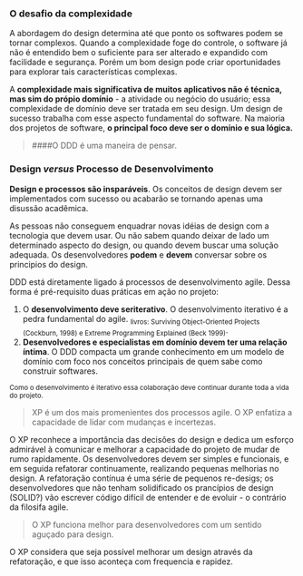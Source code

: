 ### O desafio da complexidade

A abordagem do design determina até que ponto os softwares podem se tornar complexos. 
Quando a complexidade foge do controle, o software já não é entendido bem o suficiente para ser alterado e expandido com facilidade e segurança. 
Porém um bom design pode criar oportunidades para explorar tais características complexas.

A **complexidade mais significativa de muitos aplicativos não é técnica, mas sim do própio domínio** - a atividade ou negócio do usuário; essa complexidade de domínio deve ser tratada em seu design. Um design de sucesso trabalha com esse aspecto fundamental do software.
Na maioria dos projetos de software, **o principal foco deve ser o domínio e sua lógica.**

> ####O DDD é uma maneira de pensar.

### Design *versus* Processo de Desenvolvimento

**Design e processos são insparáveis**. Os conceitos de design devem ser implementados com sucesso ou acabarão se tornando apenas uma disussão acadêmica.

As pessoas não conseguem enquadrar novas idéias de design com a tecnologia que devem usar. Ou não sabem quando deixar de lado um determinado aspecto do design, ou quando devem buscar uma solução adequada. Os desenvolvedores **podem** e **devem** conversar sobre os principios do design.

DDD está diretamente ligado á processos de desenvolvimento agile. Dessa forma é pré-requisito duas práticas em ação no projeto:

1. O **desenvolvimento deve seriterativo**. O desenvolvimento iterativo é a pedra fundamental do agile. <sub>livros: Surviving Object-Oriented Projects (Cockburn, 1998) e Extreme Programming Explained (Beck 1999)</sub>.
2. **Desenvolvedores e especialistas em domínio devem ter uma relação íntima**. O DDD compacta um grande conhecimento em um modelo de domínio com foco nos conceitos principais de quem sabe como construir softwares.

<sub>Como o desenvolvimento é iterativo essa colaboração deve continuar durante toda a vida do projeto.</sub>

> XP é um dos mais promenientes dos processos agile. O XP enfatiza a capacidade de lidar com mudanças e incertezas.

O XP reconhece a importância das decisôes do design e dedica um esforço admirável à comunicar e melhorar a capacidade do projeto de mudar de rumo rapidamente. Os desenvolvedores devem ser simples e funcionais, e em seguida refatorar continuamente, realizando pequenas melhorias no design. A refatoração contínua é uma série de pequenos re-desigs; os desenvolvedores que não tenham solidificado os prancípios de design (SOLID?) vão escrever código difícil de entender e de evoluir - o contrário da filosifa agile.

> O XP funciona melhor para desenvolvedores com um sentido aguçado para design.

O XP considera que seja possível melhorar um design através da refatoração, e que isso aconteça com frequencia e rapidez.


